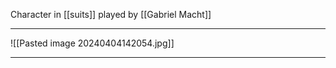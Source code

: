 Character in [[suits]] played by [[Gabriel Macht]]

---


![[Pasted image 20240404142054.jpg]]

----
